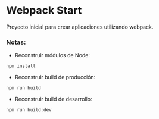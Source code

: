 
# Webpack Start

Proyecto inicial para crear aplicaciones utilizando webpack.

### Notas:
- Reconstruir módulos de Node:
```
npm install
```
- Reconstruir build de producción:
```
npm run build
```
- Reconstruir build de desarrollo:
```
npm run build:dev
```